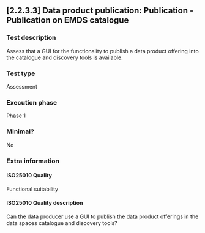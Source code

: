 
## [2.2.3.3] Data product publication: Publication - Publication on EMDS catalogue
 
### Test description
Assess that a GUI for the functionality to publish a data product offering into the catalogue and discovery tools is available.
 
### Test type
Assessment
 
### Execution phase
Phase 1
 
### Minimal?
No
 
### Extra information
#### ISO25010 Quality
Functional suitability
#### ISO25010 Quality description
Can the data producer use a GUI to publish the data product offerings  in the data spaces catalogue and discovery tools?
    
